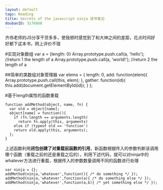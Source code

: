 ```yaml
---
layout: default
tags: Reading
title: Secrets of the javascript ninja 读书笔记
doubanID: 3176860
---
```

齐伟老师的JS分享干货多多，使我顿时感觉到了和大神之间的差距，花点时间好好都下这本书，网上评价不错

#实现对象数组
    var a = {length: 0}
    Array.prototype.push.call(a, 'hello');  //return 1 the length of a 
    Array.prototype.push.call(a, 'world!'); //return 2 the length of a

##简单的类数组对象管理器
    var elems = {
      length: 0,
      add: function(elem){
        Array.prototype.push.call(this, elem);
      },
      gather: function(id){
        this.add(document.getElementById(id));
      }
    };

#基于length属性的函数重载

    function addMethod(object, name, fn) {
      var old = object[name];
      object[name] = function(){
        if (fn.length == arguments.length)
          return fn.apply(this, arguments)
        else if (typeof old == 'function')
        return old.apply(this, arguments);
      };
    }
    
上述函数利用**闭包创建了对重载前函数的引用**，新函数根据传入的参数判断该调用哪个函数（重载之前的还是重载之后的），利用下述代码，就可以对ninja中的whatever方法进行重载，根据传入的参数数量调用不同的函数进行处理

    var ninja = {};
    addMethod(ninja,'whatever',function(){ /* do something */ });
    addMethod(ninja,'whatever',function(a){ /* do something else */ });
    addMethod(ninja,'whatever',function(a,b){ /* yet something else */ });
